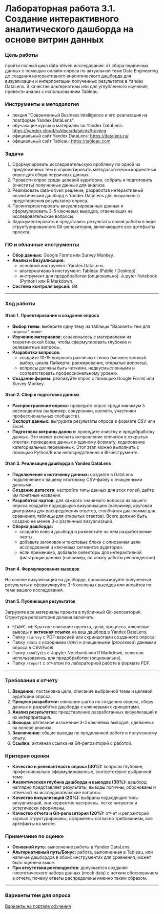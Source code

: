 
# Лабораторная работа 3.1. Создание интерактивного аналитического дашборда на основе витрин данных

### Цель работы
пройти полный цикл data-driven исследования: от сбора первичных данных с помощью онлайн-опроса по актуальной теме Data Engineering до создания интерактивного аналитического дашборда для визуализации и интерпретации полученных результатов в Yandex DataLens. В качестве альтернативы или для углубленного изучения, провести анализ с использованием Tableau.

### Инструменты и методология
*   лекция "Современный Business Intelligence и его реализация на платформе Yandex DataLens".
*   обучающие курсы и материалы по Yandex DataLens: https://yandex.cloud/ru/docs/datalens/training
*   официальный сайт Yandex DataLens: https://datalens.ru/
*   официальный сайт Tableau: https://tableau.com

### Задачи
1.	Сформулировать исследовательскую проблему по одной из предложенных тем и спроектировать методологически корректный опрос для сбора первичных данных.
2.	Провести опрос среди целевой аудитории, собрать и подготовить (очистить) полученные данные для анализа.
3.	Реализовать data-driven решение, разработав интерактивный аналитический дашборд в Yandex DataLens для визуального представления результатов опроса.
4.	Проинтерпретировать визуализированные данные и сформулировать 3-5 ключевых выводов, отвечающих на исследовательские вопросы.
5.	Задокументировать и представить результаты своей работы в виде структурированного Git-репозитория, включающего все артефакты проекта.

### ПО и облачные инструменты
*	**Сбор данных:** Google Forms или Survey Monkey.
*	**Анализ и Визуализация:**
    *   основной инструмент: Yandex DataLens.
    *   альтернативный инструмент: Tableau (Public / Desktop).
    *   инструмент для предобработки (опционально): Jupyter Notebook (Python) или R Markdown.
*	**Система контроля версий:** Git.

---

### Ход работы

#### Этап 1. Проектирование и создание опроса
*	**Выбор темы:** выберите одну тему из таблицы "Варианты тем для опроса" ниже.
*	**Изучение материалов:** ознакомьтесь с материалами из теоретической базы, чтобы сформулировать глубокие и релевантные вопросы.
*	**Разработка вопросов:**
    *   создайте 10-15 вопросов различных типов (множественный выбор, шкала Лайкерта, ранжирование, открытые вопросы).
    *   вопросы должны быть четкими, недвусмысленными и соответствовать профессиональному уровню.
*	**Создание формы:** реализуйте опрос с помощью Google Forms или Survey Monkey.

#### Этап 2. Сбор и подготовка данных
*	**Распространение опроса:** проведите опрос среди минимум 5 респондентов (например, сокурсники, коллеги, участники профессиональных сообществ).
*	**Экспорт данных:** выгрузите результаты опроса в формате CSV или Excel.
*	**Подготовка витрины данных:** проведите очистку и предобработку данных. Это может включать исправление опечаток в открытых ответах, приведение данных к единому формату, кодирование категориальных переменных. Этот этап можно выполнить с помощью Python/R или непосредственно в BI-инструменте.

#### Этап 3. Реализация дашборда в Yandex DataLens
*	**Подключение к источнику данных:** создайте в DataLens подключение к вашему итоговому CSV-файлу с очищенными данными.
*	**Создание датасета:** настройте типы данных для всех полей, дайте им понятные названия.
*	**Разработка чартов:** для каждого значимого вопроса из вашего опроса создайте подходящую визуализацию (например, круговая диаграмма для распределения ответов, столбчатая диаграмма для сравнения, таблицы для открытых ответов). Всего должно быть создано не менее 3-х различных визуализаций.
*	**Сборка дашборда:**
    -	создайте новый дашборд и разместите на нем разработанные чарты.
    -	добавьте заголовок и текстовые блоки с описанием цели исследования и ключевых сегментов аудитории.
    -	если применимо, добавьте селекторы для интерактивной фильтрации данных (например, по опыту работы респондентов).

#### Этап 4. Формулирование выводов
На основе визуализаций на дашборде, проанализируйте полученные результаты и сформулируйте 3-5 основных выводов или инсайтов по теме вашего исследования.

#### Этап 5. Публикация результатов
Загрузите все материалы проекта в публичный Git-репозиторий. Структура репозитория должна включать:
*	`README.md`: Краткое описание проекта, цели, процесса, ключевые выводы и **активная ссылка** на ваш дашборд в Yandex DataLens.
*	Папку `/survey` с PDF-версией или скриншотами созданного опроса.
*	Папку `/data` с исходными (*raw*) и очищенными (*processed*) данными опроса в CSV/Excel.
*	Папку `/analysis` с Jupyter Notebook или R Markdown, если они использовались для предобработки (опционально).
*	Папку `/report` с отчетом по лабораторной работе в формате PDF.

---

### Требования к отчету
1.	**Введение:** постановка цели, описание выбранной темы и целевой аудитории опроса.
2.	**Процесс разработки:** описание шагов по созданию опроса, сбору данных и разработке дашборда с ключевыми скриншотами.
3.	**Анализ результатов:** представление разработанных визуализаций и их интерпретация.
4.	**Выводы:** детальное изложение 3-5 ключевых выводов, сделанных на основе анализа.
5.	**Заключение:** общие выводы по проделанной работе и полученному опыту.
6.	**Ссылки:** активная ссылка на Git-репозиторий с работой.

### Критерии оценки
*	**Качество и релевантность опроса (30%):** вопросы глубокие, профессионально сформулированные, соответствуют выбранной теме.
*	**Аналитическая глубина дашборда и выводов (30%):** дашборд наглядно представляет результаты, выводы логичны, обоснованы и отвечают на исследовательские вопросы.
*	**Качество визуализаций (20%):** выбраны подходящие типы визуализаций, они корректно настроены, легко читаются и эстетически оформлены.
*	**Качество отчета и Git-репозитория (20%):** отчет и репозиторий хорошо структурированы, оформлены согласно требованиям, все артефакты на месте.

### Примечание по оценке
*	**Основной путь:** выполнение работы в Yandex DataLens.
*	**Альтернативный путь/Бонус:** работа, выполненная в Tableau, или наличие дашбордов в обоих инструментах для сравнения, может быть оценена выше.
*	**При отсутствии респондентов:** допускается создание гипотетического набора данных (mock data) с четким обоснованием в отчете, почему ответы распределены именно таким образом.

---

### Варианты тем для опроса

[Варианты на портале обучения](http://95.131.149.21/moodle/mod/assign/view.php?id=1737)
